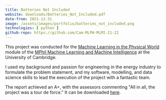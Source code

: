 ```yaml
---
title: Batteries Not Included
website: downloads/Batteries_Not_Included.pdf
date-from: 2021-12-31
image: /assets/images/portfolio/batteries_not_included.png
technologies: [ python ]
github-repo: https://github.com/Cam-MLPW-MLMI-21-22
---
```


This project was conducted for the [Machine Learning in the Physical World](https://mlatcl.github.io/mlphysical/) module of the [MPhil Machine Learning and Machine Intelligence](https://www.mlmi.eng.cam.ac.uk/) at the University of Cambridge.

I used my background and passion for engineering in the energy industry to formulate the problem statement, and my software, modelling, and data science skills to lead the execution of the project with a fantastic team.

The report achieved an A+, with the assessors commenting "All in all, the project was a tour de force." It can be downloaded [here](downloads/Batteries_Not_Included.pdf).
